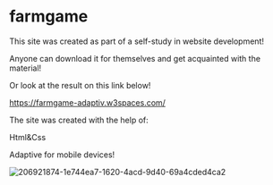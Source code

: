 # farmgame
This site was created as part of a self-study in website development!

Anyone can download it for themselves and get acquainted with the material!

Or look at the result on this link below!

https://farmgame-adaptiv.w3spaces.com/

The site was created with the help of:

Html&Css

Adaptive for mobile devices!

![206921874-1e744ea7-1620-4acd-9d40-69a4cded4ca2](https://user-images.githubusercontent.com/109064092/207553184-fb8a1a3f-c9e1-40d9-ab67-9f648697733d.png)

